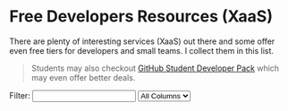 # Free Developers Resources (XaaS)

There are plenty of interesting services (XaaS) out there and some offer even free tiers for developers and small teams. I collect them in this list.

> Students may also checkout [GitHub Student Developer Pack](https://education.github.com/pack) which may even offer better deals.

   <div id="filterContainer">
      <label for="filterInput">Filter:</label>
      <input type="text" id="filterInput" />
      <select id="columnSelect">
        <option value="">All Columns</option>
      </select>
    </div>
    <div id="tableContainer"></div>

<script src="script.js"></script>

